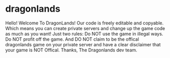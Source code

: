 # dragonlands
Hello!
Welcome To DragonLands!
Our code is freely editable and copyable.
Which means you can create private servers and change up the game code as much as you want!
Just two rules:
Do NOT use the game in illegal ways.
Do NOT profit off the game.
And DO NOT claim to be the offical dragonlands game on your private server and have a clear disclaimer that your game is NOT Offical.
Thanks,
The Dragonlands dev team.
